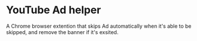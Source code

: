 # YouTube Ad helper

A Chrome browser extention that skips Ad automatically when it's able to be skipped, and remove the banner if it's exsited.